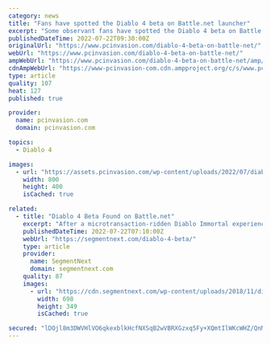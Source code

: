 ```yaml
---
category: news
title: "Fans have spotted the Diablo 4 beta on Battle.net launcher"
excerpt: "Some observant fans have spotted the Diablo 4 beta on Battle.net. Although the beta isn’t visible on Blizzard’s launcher, the same cannot be said of Diablo 4‘s presence in the configuration files."
publishedDateTime: 2022-07-22T09:30:00Z
originalUrl: "https://www.pcinvasion.com/diablo-4-beta-on-battle-net/"
webUrl: "https://www.pcinvasion.com/diablo-4-beta-on-battle-net/"
ampWebUrl: "https://www.pcinvasion.com/diablo-4-beta-on-battle-net/amp/"
cdnAmpWebUrl: "https://www-pcinvasion-com.cdn.ampproject.org/c/s/www.pcinvasion.com/diablo-4-beta-on-battle-net/amp/"
type: article
quality: 107
heat: 127
published: true

provider:
  name: pcinvasion.com
  domain: pcinvasion.com

topics:
  - Diablo 4

images:
  - url: "https://assets.pcinvasion.com/wp-content/uploads/2022/07/diablo-4-beta-spotted-on-battle-net-config-files.jpg"
    width: 800
    height: 400
    isCached: true

related:
  - title: "Diablo 4 Beta Found on Battle.net"
    excerpt: "After a microtransaction-ridden Diablo Immortal experience, fans have turned their eyes on Blizzard Entertainment's upcoming Diablo 4. Although Diablo 4's ..."
    publishedDateTime: 2022-07-22T07:10:00Z
    webUrl: "https://segmentnext.com/diablo-4-beta/"
    type: article
    provider:
      name: SegmentNext
      domain: segmentnext.com
    quality: 87
    images:
      - url: "https://cdn.segmentnext.com/wp-content/uploads/2018/11/diablo-immortal-e1541414247407.jpg"
        width: 698
        height: 349
        isCached: true

secured: "lDOjl8m3DWVHlVO6qkexblkHcfNXSqB2wVBRXGzxq5Fy+XQmtIlWKcWHZ/QnMwowvvxV0SB6Jp8RAOYZOo2tu3Q9fzm3A6pRdDSfnC3H9MksXfbBKl6u90XhhersfkpYx1FZRorfJq8h3AEWWPbGTCy7N6qcwe+HVqQxkwVex+J9BXnC9OLqI2EcY/4lIY+8HHXzXYaYw1WHldQ1rl9WhG+RswclbzP+pAtq5vslgbDcpvlNbivXyu/uXF2vqgj2n3tl/kHOcp065idVqR6sn8VklPfu0a6JvOkt0c8L/E1IqdWEmiE+OMWM3Kyu6TyojDJQKEzOQj+PDRcUwwuYXyc46zKnJyWFmv5Crxcq69k=;kzIKHb18Hjy4gpYviJDTxg=="
---
```


